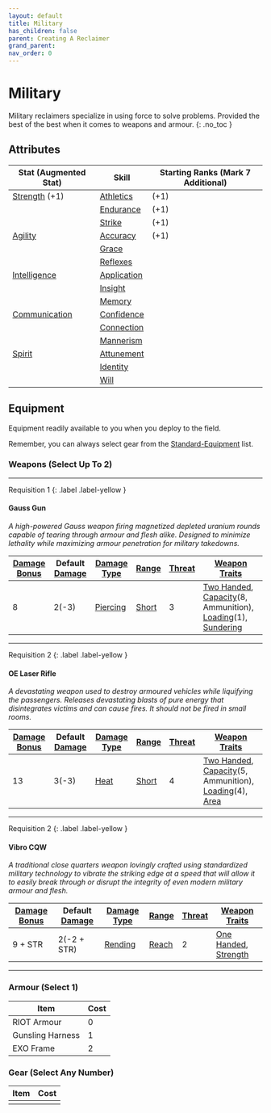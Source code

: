 ```yaml
---
layout: default
title: Military
has_children: false
parent: Creating A Reclaimer
grand_parent: 
nav_order: 0
---
```

# Military
Military reclaimers specialize in using force to solve problems. Provided the best of the best when it comes to weapons and armour. 
{: .no_toc }

## Attributes
| Stat (Augmented Stat)          | Skill     | Starting Ranks (Mark 7 Additional) |
| ------------- | --------- | -------------- |
| [Strength](Core/Strength) (+1)      | [Athletics](Core/Strength#Athletics) | (+1)               |
|               | [Endurance](Core/Strength#Endurance)          | (+1)               |
|               | [Strike](Core/Strength#Strike)          | (+1)               |
| [Agility](Core/Agility)       | [Accuracy](Core/Agility#Accuracy)          | (+1)               |
|               | [Grace](Core/Agility#Grace)          |                |
|               | [Reflexes](Core/Agility#Reflexes)          |                |
| [Intelligence](Core/Intelligence)  | [Application](Core/Intelligence#Application)          |                |
|               | [Insight](Core/Intelligence#Insight)          |                |
|               | [Memory](Core/Intelligence#Memory)          |                |
| [Communication](Core/Communication) | [Confidence](Core/Communication#Confidence)          |                |
|               | [Connection](Core/Communication#Connection)          |                |
|               | [Mannerism](Core/Communication#Mannerism)          |                |
| [Spirit](Core/Spirit)        | [Attunement](Core/Spirit#Attunement)          |                |
|               | [Identity](Core/Spirit#Identity)          |                |
|               | [Will](Core/Spirit#Will)          |                |

## Equipment
Equipment readily available to you when you deploy to the field.

Remember, you can always select gear from the [Standard-Equipment](Standard-Equipment) list.

### Weapons (Select Up To 2)


---

Requisition 1
{: .label .label-yellow }
#### Gauss Gun
*A high-powered Gauss weapon firing magnetized depleted uranium rounds capable of tearing through armour and flesh alike. Designed to minimize lethality while maximizing armour penetration for military takedowns.*

| [Damage Bonus](Core/Weapons#Damage%20Bonus) | Default [Damage](Core/Weapons#Calculating%20Damage) | [Damage Type](Core/Weapons#Damage%20Type) | [Range](Core/Weapons#Range)  | [Threat](Core/Weapons#Threat) | [Weapon Traits](Core/Weapon-Traits)                                                                                                                                                                                  |
| ------------------------------------------- | --------------------------------------------------- | ----------------------------------------- | ---------------------------- | ----------------------------- | -------------------------------------------------------------------------------------------------------------------------------------------------------------------------------------------------------------------- |
| 8                                           | 2(-3)                                               | [Piercing](Core/Injury#Piercing)          | [Short](Core/Movement#Short) | 3                              | [Two Handed](Core/Weapon-Traits#Two%20Handed), [Capacity](Core/Weapon-Traits#Capacity(X,%20Type))(8, Ammunition), [Loading](Core/Weapon-Traits#Loading(X))(1), [Sundering](Core/Weapon-Traits#Sundering) |

---
Requisition 2
{: .label .label-yellow }
#### OE Laser Rifle
*A devastating weapon used to destroy armoured vehicles while liquifying the passengers. Releases devastating blasts of pure energy that disintegrates victims and can cause fires. It should not be fired in small rooms.*

| [Damage Bonus](Core/Weapons#Damage%20Bonus) | Default [Damage](Core/Weapons#Calculating%20Damage) | [Damage Type](Core/Weapons#Damage%20Type) | [Range](Core/Weapons#Range) | [Threat](Core/Weapons#Threat) | [Weapon Traits](Core/Weapon-Traits)                                                                                                                                                                          |
| ------------------------------------------- | --------------------------------------------------- | ----------------------------------------- | --------------------------- | ----------------------------- | ------------------------------------------------------------------------------------------------------------------------------------------------------------------------------------------------------------ |
| 13                                          | 3(-3)                                               | [Heat](Core/Injury#Heat)                  | [Short](Core/Movement#Short)                            | 4                              | [Two Handed](Core/Weapon-Traits#Two%20Handed), [Capacity](Core/Weapon-Traits#Capacity(X,%20Type))(5, Ammunition), [Loading](Core/Weapon-Traits#Loading(X))(4), [Area](Core/Weapon-Traits#Area) |

---

Requisition 2
{: .label .label-yellow }
#### Vibro CQW
*A traditional close quarters weapon lovingly crafted using standardized military technology to vibrate the striking edge at a speed that will allow it to easily break through or disrupt the integrity of even modern military armour and flesh.*

| [Damage Bonus](Core/Weapons#Damage%20Bonus) | Default [Damage](Core/Weapons#Calculating%20Damage) | [Damage Type](Core/Weapons#Damage%20Type) | [Range](Core/Weapons#Range) | [Threat](Core/Weapons#Threat) | [Weapon Traits](Core/Weapon-Traits) |
| ---- | ---- | ---- | ---- | ---- | ---- |
| 9 + STR | 2(-2 + STR) | [Rending](Core/Injury#Rending) | [Reach](Core/Movement#Reach) | 2 | [One Handed](Core/Weapon-Traits#One%20Handed), [Strength](Core/Weapon-Traits#Strength) |

---


### Armour (Select 1)

| Item             | Cost |
| ---------------- | ---- |
| RIOT Armour      | 0    |
| Gunsling Harness | 1    |
| EXO Frame        | 2     |


### Gear (Select Any Number)
| Item | Cost |
| ---- | ---- |
|  |  |
